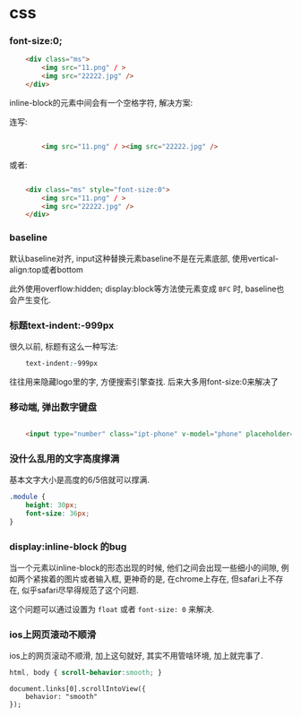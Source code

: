 # css

### font-size:0; 

```html
    <div class="ms">
        <img src="11.png" / >
        <img src="22222.jpg" />
    </div>
```

inline-block的元素中间会有一个空格字符, 解决方案: 

连写: 

```html

        <img src="11.png" / ><img src="22222.jpg" />
```

或者: 

```html

    <div class="ms" style="font-size:0">
        <img src="11.png" / >
        <img src="22222.jpg" />
    </div>
```

### baseline

默认baseline对齐, input这种替换元素baseline不是在元素底部, 使用vertical-align:top或者bottom

此外使用overflow:hidden; display:block等方法使元素变成 `BFC` 时, baseline也会产生变化. 

### 标题text-indent:-999px

很久以前, 标题有这么一种写法: 

```css
    text-indent:-999px
```

往往用来隐藏logo里的字, 方便搜索引擎查找. 后来大多用font-size:0来解决了

### 移动端, 弹出数字键盘

```html

    <input type="number" class="ipt-phone" v-model="phone" placeholder="手机号码" pattern="[0-9]*" >
```

### 没什么乱用的文字高度撑满

基本文字大小是高度的6/5倍就可以撑满.

```css
.module {
    height: 30px;
    font-size: 36px;
}
```

### display:inline-block 的bug

当一个元素以inline-block的形态出现的时候, 他们之间会出现一些细小的间隙, 例如两个紧挨着的图片或者输入框, 更神奇的是, 在chrome上存在, 但safari上不存在, 似乎safari尽早得规范了这个问题.

这个问题可以通过设置为 `float` 或者 `font-size: 0` 来解决.

### ios上网页滚动不顺滑

ios上的网页滚动不顺滑, 加上这句就好, 其实不用管啥环境, 加上就完事了.

```css
html, body { scroll-behavior:smooth; }
```

    document.links[0].scrollIntoView({
        behavior: "smooth"
    });

